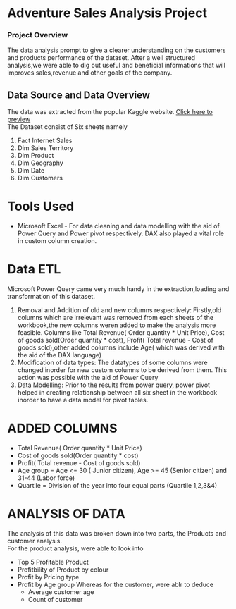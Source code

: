 # **Adventure Sales Analysis Project**
### Project Overview
The data analysis prompt to give a clearer understanding on the customers and products performance of the dataset.
After a well structured analysis,we were able to dig out useful and beneficial informations that will improves sales,revenue and other goals of the company.

## Data Source and Data Overview
The data was extracted from the popular Kaggle website. [Click here to preview](https://www.bing.com/ck/a?!&&p=43272f9d6465a85f18d8a9a52c0d60ee0f30168977ae88cbceaeac02d35d97b8JmltdHM9MTczMzAxMTIwMA&ptn=3&ver=2&hsh=4&fclid=22962217-8ea9-6cfb-0918-36338fee6d32&psq=kaggle&u=a1aHR0cHM6Ly93d3cua2FnZ2xlLmNvbS8&ntb=1)
<br>The Dataset consist of Six sheets namely 
1. Fact Internet Sales
2. Dim Sales Territory
3. Dim Product
4. Dim Geography
5. Dim Date
6. Dim Customers

# Tools Used   
* Microsoft Excel - For data cleaning and data modelling with the aid of Power Query and Power pivot respectively. DAX also played a vital role in custom column creation.

 # Data ETL
 Microsoft Power Query came very much handy in the extraction,loading and transformation of this dataset.
 1. Removal and Addition of old and new columns respectively: Firstly,old columns which are irrelevant was removed from each sheets of the workbook,the new columns weren added to make the analysis more feasible. Columns like Total Revenue( Order quantity * Unit Price), Cost of goods sold(Order quantity * cost), Profit( Total revenue - Cost of goods sold),other added columns include Age( which was derived with the aid of the DAX language)
 2. Modification of data types: The datatypes of some columns were changed inorder for new custom columns to be derived from them. This action was possible with the aid of Power Query
 3. Data Modelling: Prior to the results from power query, power pivot helped in creating relationship between all six sheet in the workbook inorder to have a data model for pivot tables.

# ADDED COLUMNS 
- Total Revenue( Order quantity * Unit Price)
- Cost of goods sold(Order quantity * cost)
- Profit( Total revenue - Cost of goods sold)
- Age group = Age <= 30 ( Junior citizen), Age >= 45 (Senior citizen) and 31-44 (Labor force)
- Quartile = Division of the year into four equal parts (Quartile 1,2,3&4)
  
# ANALYSIS OF DATA
The analysis of this data was broken down into two parts, the Products and customer analysis.<br>
For the product analysis, were able to look into
- Top 5 Profitable Product
- Profitbility of Product by colour
- Profit by Pricing type
- Profit by Age group
  Whereas for the customer, were ablr to deduce
  - Average customer age
  - Count of customer
    

